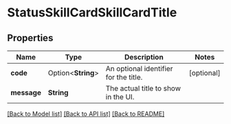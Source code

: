 # StatusSkillCardSkillCardTitle

## Properties

Name | Type | Description | Notes
------------ | ------------- | ------------- | -------------
**code** | Option<**String**> | An optional identifier for the title. | [optional]
**message** | **String** | The actual title to show in the UI. | 

[[Back to Model list]](../README.md#documentation-for-models) [[Back to API list]](../README.md#documentation-for-api-endpoints) [[Back to README]](../README.md)


